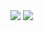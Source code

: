 <a href="https://github.com/shashinma?tab=repositories"><img align="center" src="https://git-stats-shashinma.vercel.app/api?username=shashinma&count_private=true&include_all_commits=true&title_color=4382e5&icon_color=ed9657&text_color=757c84&bg_color=0000&show_icons=true&hide_border=true&custom_title=Account⠀stats"/></a>
<a href="https://github.com/shashinma?tab=repositories"><a href="https://github.com/shashinma?tab=repositories"><img align="center" src="https://git-stats-shashinma.vercel.app/api/top-langs/?username=shashinma&count_private=true&title_color=4382e5&icon_color=ed9657&text_color=757c84&bg_color=0000&custom_title=Used⠀languages&exclude_repo=github-stats&langs_count=8&layout=compact&hide_border=true"/></a>
